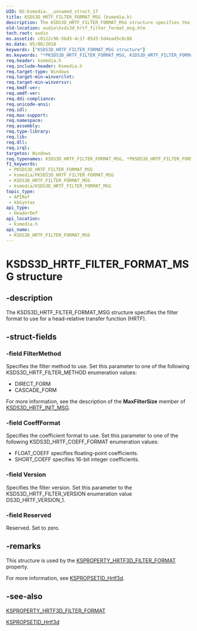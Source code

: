 ```yaml
---
UID: NS:ksmedia.__unnamed_struct_17
title: KSDS3D_HRTF_FILTER_FORMAT_MSG (ksmedia.h)
description: The KSDS3D_HRTF_FILTER_FORMAT_MSG structure specifies the filter format to use for a head-relative transfer function (HRTF).
old-location: audio\ksds3d_hrtf_filter_format_msg.htm
tech.root: audio
ms.assetid: c0122c96-5bd3-4c1f-85d3-5d4ead5c0c86
ms.date: 05/08/2018
keywords: ["KSDS3D_HRTF_FILTER_FORMAT_MSG structure"]
ms.keywords: "*PKSDS3D_HRTF_FILTER_FORMAT_MSG, KSDS3D_HRTF_FILTER_FORMAT_MSG, KSDS3D_HRTF_FILTER_FORMAT_MSG structure [Audio Devices], PKSDS3D_HRTF_FILTER_FORMAT_MSG, PKSDS3D_HRTF_FILTER_FORMAT_MSG structure pointer [Audio Devices], aud-prop_5ad5b67d-5302-44e1-b4e0-16d66334f57b.xml, audio.ksds3d_hrtf_filter_format_msg, ksmedia/KSDS3D_HRTF_FILTER_FORMAT_MSG, ksmedia/PKSDS3D_HRTF_FILTER_FORMAT_MSG"
req.header: ksmedia.h
req.include-header: Ksmedia.h
req.target-type: Windows
req.target-min-winverclnt: 
req.target-min-winversvr: 
req.kmdf-ver: 
req.umdf-ver: 
req.ddi-compliance: 
req.unicode-ansi: 
req.idl: 
req.max-support: 
req.namespace: 
req.assembly: 
req.type-library: 
req.lib: 
req.dll: 
req.irql: 
targetos: Windows
req.typenames: KSDS3D_HRTF_FILTER_FORMAT_MSG, *PKSDS3D_HRTF_FILTER_FORMAT_MSG
f1_keywords:
 - PKSDS3D_HRTF_FILTER_FORMAT_MSG
 - ksmedia/PKSDS3D_HRTF_FILTER_FORMAT_MSG
 - KSDS3D_HRTF_FILTER_FORMAT_MSG
 - ksmedia/KSDS3D_HRTF_FILTER_FORMAT_MSG
topic_type:
 - APIRef
 - kbSyntax
api_type:
 - HeaderDef
api_location:
 - ksmedia.h
api_name:
 - KSDS3D_HRTF_FILTER_FORMAT_MSG
---
```


# KSDS3D_HRTF_FILTER_FORMAT_MSG structure


## -description

The KSDS3D_HRTF_FILTER_FORMAT_MSG structure specifies the filter format to use for a head-relative transfer function (HRTF).

## -struct-fields

### -field FilterMethod

Specifies the filter method to use. Set this parameter to one of the following KSDS3D_HRTF_FILTER_METHOD enumeration values:

<ul>
<li>
DIRECT_FORM

</li>
<li>
CASCADE_FORM

</li>
</ul>
For more information, see the description of the <b>MaxFilterSize</b> member of <a href="/windows-hardware/drivers/ddi/ksmedia/ns-ksmedia-ksds3d_hrtf_init_msg">KSDS3D_HRTF_INIT_MSG</a>.

### -field CoeffFormat

Specifies the coefficient format to use. Set this parameter to one of the following KSDS3D_HRTF_COEFF_FORMAT enumeration values:

<ul>
<li>
FLOAT_COEFF specifies floating-point coefficients.

</li>
<li>
SHORT_COEFF specifies 16-bit integer coefficients.

</li>
</ul>

### -field Version

Specifies the filter version. Set this parameter to the KSDS3D_HRTF_FILTER_VERSION enumeration value DS3D_HRTF_VERSION_1.

### -field Reserved

Reserved. Set to zero.

## -remarks

This structure is used by the <a href="/windows-hardware/drivers/audio/ksproperty-hrtf3d-filter-format">KSPROPERTY_HRTF3D_FILTER_FORMAT</a> property.

For more information, see <a href="/windows-hardware/drivers/audio/kspropsetid-hrtf3d">KSPROPSETID_Hrtf3d</a>.

## -see-also

<a href="/windows-hardware/drivers/audio/ksproperty-hrtf3d-filter-format">KSPROPERTY_HRTF3D_FILTER_FORMAT</a>



<a href="/windows-hardware/drivers/audio/kspropsetid-hrtf3d">KSPROPSETID_Hrtf3d</a>